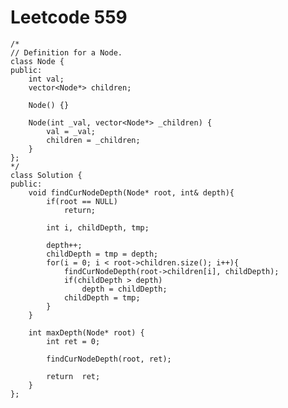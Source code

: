 # Leetcode 559
    /*
    // Definition for a Node.
    class Node {
    public:
        int val;
        vector<Node*> children;

        Node() {}

        Node(int _val, vector<Node*> _children) {
            val = _val;
            children = _children;
        }
    };
    */
    class Solution {
    public:
        void findCurNodeDepth(Node* root, int& depth){
            if(root == NULL)
                return;

            int i, childDepth, tmp;

            depth++;
            childDepth = tmp = depth;
            for(i = 0; i < root->children.size(); i++){
                findCurNodeDepth(root->children[i], childDepth);
                if(childDepth > depth)
                    depth = childDepth;
                childDepth = tmp;
            }
        }

        int maxDepth(Node* root) {
            int ret = 0;

            findCurNodeDepth(root, ret);

            return  ret;
        }
    };
